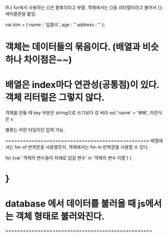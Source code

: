 if나 for에서 사용하는 {}은 블록이라고 부름.
객체에서는 {}을 리터럴이라고 불러서 {}; 세미콜론을 붙임.

var kim = {
    name : '김철수',
    age : ''
    address : ''
};

# 객체는 데이터들의 묶음이다. (배열과 비슷하나 차이점은~~)
배열은 index마다 연관성(공통점)이 있다.
객체 리터럴은 그렇지 않다.
=========================================================================
객체를 만들 때 key 부분은 string으로 쓰기보다 걍 써라
ex) 'name' = '뽀삐', 이런식은 x

밸류는 어떤 타입이던 입력 가능.

=================================================
배열에서는 for-of 반복문을 사용했듯이,
객체에서는 for-in 반복문을 사용할 수 있다.

for (var '객체의 변수들이 차례로 담길 변수' in '객체의 변수 이름') {

}
==================================================
# database 에서 데이터를 불러올 때 js에서는 객체 형태로 불러와진다.

==================================================